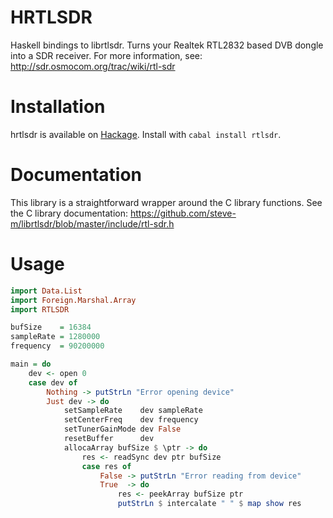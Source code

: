 # HRTLSDR

Haskell bindings to librtlsdr. 
Turns your Realtek RTL2832 based DVB dongle into a SDR receiver. 
For more information, see: http://sdr.osmocom.org/trac/wiki/rtl-sdr

# Installation

hrtlsdr is available on [Hackage](https://hackage.haskell.org/package/rtlsdr). Install with `cabal install rtlsdr`.

# Documentation

This library is a straightforward wrapper around the C library functions. See the C library documentation: https://github.com/steve-m/librtlsdr/blob/master/include/rtl-sdr.h

# Usage

```haskell
import Data.List
import Foreign.Marshal.Array
import RTLSDR

bufSize    = 16384
sampleRate = 1280000
frequency  = 90200000

main = do
    dev <- open 0
    case dev of
        Nothing -> putStrLn "Error opening device"
        Just dev -> do
            setSampleRate    dev sampleRate
            setCenterFreq    dev frequency
            setTunerGainMode dev False
            resetBuffer      dev
            allocaArray bufSize $ \ptr -> do
                res <- readSync dev ptr bufSize
                case res of 
                    False -> putStrLn "Error reading from device"
                    True  -> do
                        res <- peekArray bufSize ptr
                        putStrLn $ intercalate " " $ map show res
```
